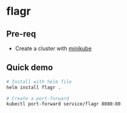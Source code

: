 # flagr


## Pre-req
- Create a cluster with [minikube](https://minikube.sigs.k8s.io/docs/start/)

## Quick demo

```sh
# Install with helm file
helm install flagr .

# Create a port-forward
kubectl port-forward service/flagr 8080:80

```
